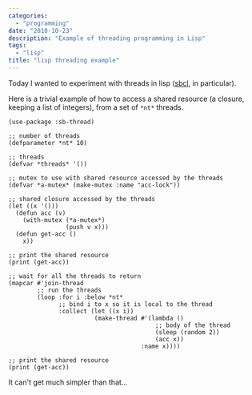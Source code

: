 ```yaml
---
categories:
  - "programming"
date: "2010-10-23"
description: "Example of threading programming in Lisp"
tags:
  - "lisp"
title: "lisp threading example"
---
```


Today I wanted to experiment with threads in lisp ([sbcl][1], in particular).

Here is a trivial example of how to access a shared resource (a closure,
keeping a list of integers), from a set of `*nt*` threads.
    
    (use-package :sb-thread)
    
    ;; number of threads
    (defparameter *nt* 10)
    
    ;; threads
    (defvar *threads* '())
    
    ;; mutex to use with shared resource accessed by the threads
    (defvar *a-mutex* (make-mutex :name "acc-lock"))
    
    ;; shared closure accessed by the threads
    (let ((x '()))
      (defun acc (v)
        (with-mutex (*a-mutex*)
                    (push v x)))
      (defun get-acc ()
        x))
    
    ;; print the shared resource
    (print (get-acc))
    
    ;; wait for all the threads to return
    (mapcar #'join-thread
            ;; run the threads
            (loop :for i :below *nt*   
                  ;; bind i to x so it is local to the thread
                  :collect (let ((x i))
                            (make-thread #'(lambda ()
                                             ;; body of the thread
                                             (sleep (random 2))
                                             (acc x))
                                         :name x))))
    
    ;; print the shared resource
    (print (get-acc))
    

It can't get much simpler than that...

   [1]: http://www.sbcl.org/
